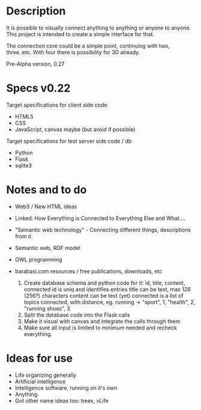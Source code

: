 
Description
=======
It is possible to visually connect anything to anything or anyone to anyone. This project is intended to create a simple interface for that.

The connection core could be a simple point, continuing with two, three..etc. With four there is possibility for 3D already.

Pre-Alpha version, 0.27


Specs v0.22
=======

Target specifications for client side code
  - HTML5
  - CSS
  - JavaScript, canvas maybe (but avoid if possible)

Target specifications for test server side code / db
  - Python
  - Flask
  - sqlite3


Notes and to do
=======

- Web3 / New HTML ideas
- Linked: How Everything is Connected to Everything Else and What....
- "Semantic web technology" - Connecting different things, descriptions from it
- Semantic web, RDF model
- OWL programming
- barabasi.com resources / free publications, downloads, etc

  1. Create database schema and python code for it:  id, title, content, connected
      id is uniq and identifies entries
      title can be text, max 128 (256?) characters
      content can be text (yet)
      connected is a list of topics connected, with distance, eg. running -> "sport", 1, "health", 2, "running shoes", 3
  2. Split the database code into the Flask calls
  3. Make it visual with canvas and integrate the calls through them
  4. Make sure all input is limited to minimum needed and recheck everything.


Ideas for use
=======
  - Life organizing generally
  - Artificial intelligence
  - Intelligence software, running on it's own
  - Anything.
  - Got other name ideas too: treex, vLife
